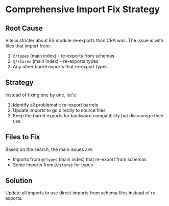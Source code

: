 # Comprehensive Import Fix Strategy

## Root Cause
Vite is stricter about ES module re-exports than CRA was. The issue is with files that import from:
1. `@/types` (main index) - re-exports from schemas
2. `@/stores` (main index) - re-exports types
3. Any other barrel exports that re-export types

## Strategy
Instead of fixing one by one, let's:
1. Identify all problematic re-export barrels
2. Update imports to go directly to source files
3. Keep the barrel exports for backward compatibility but discourage their use

## Files to Fix
Based on the search, the main issues are:
- Imports from `@/types` (main index) that re-export from schemas
- Some imports from `@/stores` for types

## Solution
Update all imports to use direct imports from schema files instead of re-exports.